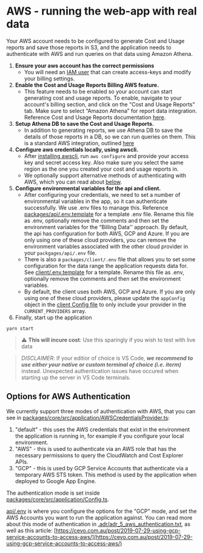 # AWS - running the web-app with real data

Your AWS account needs to be configured to generate Cost and Usage reports and save those reports in S3, and the application needs to authenticate with AWS and run queries on that data using Amazon Athena.

1. **Ensure your aws account has the correct permissions**
    - You will need an [IAM user](https://aws.amazon.com/premiumsupport/knowledge-center/create-access-key/) that can create access-keys and modify your billing settings.
1. **Enable the Cost and Usage Reports Billing AWS feature.**
    - This feature needs to be enabled so your account can start generating cost and usage reports. To enable, navigate to your account's billing section, and click on the "Cost and Usage Reports" tab. Make sure to select “Amazon Athena” for report data integration. Reference Cost and Usage Reports documentation [here](https://docs.aws.amazon.com/cur/latest/userguide/what-is-cur.html).
1. **Setup Athena DB to save the Cost and Usage Reports.**
    - In addition to generating reports, we use Athena DB to save the details of those reports in a DB, so we can run queries on them. This is a standard AWS integration, outlined [here](https://docs.aws.amazon.com/cur/latest/userguide/cur-query-athena.html)
1. **Configure aws credentials locally, using awscli.**
    - After [installing awscli](https://docs.aws.amazon.com/cli/latest/userguide/cli-chap-install.html), run `aws configure` and provide your access key and secret access key. Also make sure you select the same region as the one you created your cost and usage reports in.
    - We optionally support alternative methods of authenticating with AWS, which you can read about [below](#options-for-aws-authentication).
1. **Configure environmental variables for the api and client.**
    - After configuring your credentials, we need to set a number of environmental variables in the app, so it can authenticate successfully. We use .env files to manage this. Reference [packages/api/.env.template](packages/api/.env.template) for a template .env file. Rename this file as .env, optionally remove the comments and then set the environment variables for the “Billing Data'' approach. By default, the api has configuration for both AWS, GCP and Azure. If you are only using one of these cloud providers, you can remove the environment variables associated with the other cloud provider in your `packgages/api/.env` file.
   - There is also a `packages/client/.env` file that allows you to set some configuration for the data range the application requests data for. See [client/.env.template](packages/client/.env.template) for a template. Rename this file as .env, optionally remove the comments and then set the environment variables.
    - By default, the client uses both AWS, GCP and Azure. If you are only using one of these cloud providers, please update the `appConfig` object in the [client Config file](packages/client/src/Config.ts) to only include your provider in the `CURRENT_PROVIDERS` array.
1. Finally, start up the application

```
yarn start
```

> :warning: **This will incure cost**: Use this sparingly if you wish to test with live data

> _DISCLAIMER_: If your editior of choice is VS Code, **_we recommend to use either your native or custom terminal of choice (i.e. iterm)_** instead. Unexpected authentication issues have occured when starting up the server in VS Code terminals.

## Options for AWS Authentication

We currently support three modes of authentication with AWS, that you can see in [packages/core/src/application/AWSCredentialsProvider.ts](packages/core/src/application/AWSCredentialsProvider.ts):

1. "default" - this uses the AWS credentials that exist in the environment the application is running in, for example if you configure your local environment.
2. "AWS" - this is used to authenticate via an AWS role that has the necessary permissions to query the CloudWatch and Cost Explorer APIs.
3. "GCP" - this is used by GCP Service Accounts that authenticate via a temporary AWS STS token. This method is used by the application when deployed to Google App Engine.

The authentication mode is set inside [packages/core/src/application/Config.ts](packages/core/src/application/Config.ts).

[api/.env](packages/api/.env) is where you configure the options for the "GCP" mode, and set the AWS Accounts you want to run the application against.
You can read more about this mode of authentication in [.adr/adr_5_aws_authentication.txt](.adr/adr_5_aws_authentication.txt), as well as this article: [https://cevo.com.au/post/2019-07-29-using-gcp-service-accounts-to-access-aws/](https://cevo.com.au/post/2019-07-29-using-gcp-service-accounts-to-access-aws/)

